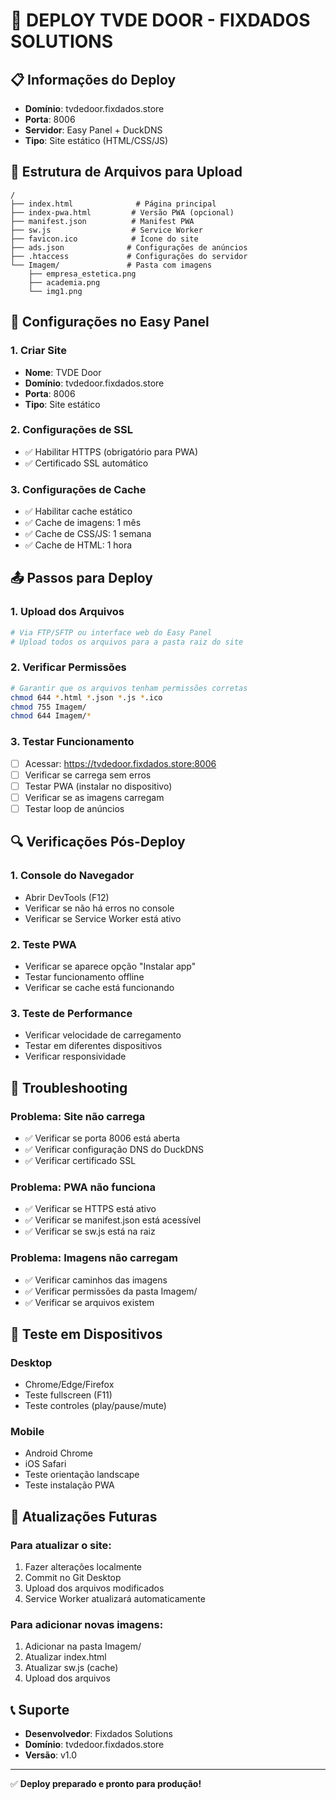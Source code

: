 # 🚀 DEPLOY TVDE DOOR - FIXDADOS SOLUTIONS

## 📋 Informações do Deploy
- **Domínio**: tvdedoor.fixdados.store
- **Porta**: 8006
- **Servidor**: Easy Panel + DuckDNS
- **Tipo**: Site estático (HTML/CSS/JS)

## 📁 Estrutura de Arquivos para Upload

```
/
├── index.html              # Página principal
├── index-pwa.html         # Versão PWA (opcional)
├── manifest.json          # Manifest PWA
├── sw.js                  # Service Worker
├── favicon.ico            # Ícone do site
├── ads.json              # Configurações de anúncios
├── .htaccess             # Configurações do servidor
└── Imagem/               # Pasta com imagens
    ├── empresa_estetica.png
    ├── academia.png
    └── img1.png
```

## 🔧 Configurações no Easy Panel

### 1. Criar Site
- **Nome**: TVDE Door
- **Domínio**: tvdedoor.fixdados.store
- **Porta**: 8006
- **Tipo**: Site estático

### 2. Configurações de SSL
- ✅ Habilitar HTTPS (obrigatório para PWA)
- ✅ Certificado SSL automático

### 3. Configurações de Cache
- ✅ Habilitar cache estático
- ✅ Cache de imagens: 1 mês
- ✅ Cache de CSS/JS: 1 semana
- ✅ Cache de HTML: 1 hora

## 📤 Passos para Deploy

### 1. Upload dos Arquivos
```bash
# Via FTP/SFTP ou interface web do Easy Panel
# Upload todos os arquivos para a pasta raiz do site
```

### 2. Verificar Permissões
```bash
# Garantir que os arquivos tenham permissões corretas
chmod 644 *.html *.json *.js *.ico
chmod 755 Imagem/
chmod 644 Imagem/*
```

### 3. Testar Funcionamento
- [ ] Acessar: https://tvdedoor.fixdados.store:8006
- [ ] Verificar se carrega sem erros
- [ ] Testar PWA (instalar no dispositivo)
- [ ] Verificar se as imagens carregam
- [ ] Testar loop de anúncios

## 🔍 Verificações Pós-Deploy

### 1. Console do Navegador
- Abrir DevTools (F12)
- Verificar se não há erros no console
- Verificar se Service Worker está ativo

### 2. Teste PWA
- Verificar se aparece opção "Instalar app"
- Testar funcionamento offline
- Verificar se cache está funcionando

### 3. Teste de Performance
- Verificar velocidade de carregamento
- Testar em diferentes dispositivos
- Verificar responsividade

## 🐛 Troubleshooting

### Problema: Site não carrega
- ✅ Verificar se porta 8006 está aberta
- ✅ Verificar configuração DNS do DuckDNS
- ✅ Verificar certificado SSL

### Problema: PWA não funciona
- ✅ Verificar se HTTPS está ativo
- ✅ Verificar se manifest.json está acessível
- ✅ Verificar se sw.js está na raiz

### Problema: Imagens não carregam
- ✅ Verificar caminhos das imagens
- ✅ Verificar permissões da pasta Imagem/
- ✅ Verificar se arquivos existem

## 📱 Teste em Dispositivos

### Desktop
- Chrome/Edge/Firefox
- Teste fullscreen (F11)
- Teste controles (play/pause/mute)

### Mobile
- Android Chrome
- iOS Safari
- Teste orientação landscape
- Teste instalação PWA

## 🔄 Atualizações Futuras

### Para atualizar o site:
1. Fazer alterações localmente
2. Commit no Git Desktop
3. Upload dos arquivos modificados
4. Service Worker atualizará automaticamente

### Para adicionar novas imagens:
1. Adicionar na pasta Imagem/
2. Atualizar index.html
3. Atualizar sw.js (cache)
4. Upload dos arquivos

## 📞 Suporte
- **Desenvolvedor**: Fixdados Solutions
- **Domínio**: tvdedoor.fixdados.store
- **Versão**: v1.0

---
✅ **Deploy preparado e pronto para produção!**
